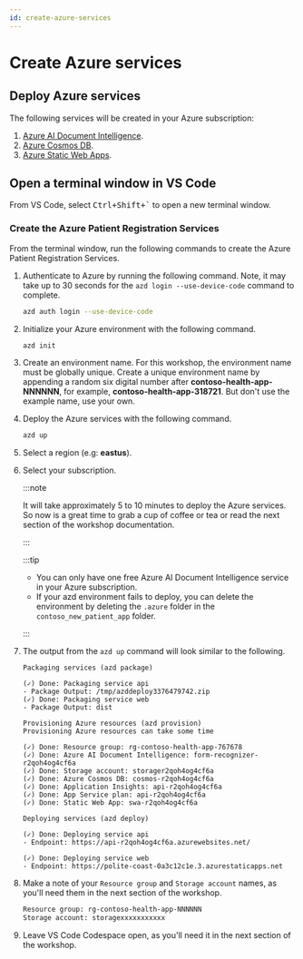 ```yaml
---
id: create-azure-services
---
```


# Create Azure services

## Deploy Azure services

The following services will be created in your Azure subscription:

1. [Azure AI Document Intelligence](https://azure.microsoft.com/products/ai-services/ai-document-intelligence?WT.mc_id=aiml-77396-cxa).
1. [Azure Cosmos DB](https://learn.microsoft.com/azure/cosmos-db/introduction?WT.mc_id=aiml-77396-cxa).
1. [Azure Static Web Apps](https://azure.microsoft.com/services/app-service/static/?WT.mc_id=aiml-77396-cxa).

## Open a terminal window in VS Code

From VS Code, select <kbd>Ctrl+Shift+`</kbd> to open a new terminal window.

### Create the Azure Patient Registration Services

From the terminal window, run the following commands to create the Azure Patient Registration Services.

1. Authenticate to Azure by running the following command. Note, it may take up to 30 seconds for the `azd login --use-device-code` command to complete.
    
    ```bash
    azd auth login --use-device-code
    ```

1. Initialize your Azure environment with the following command.

    ```bash
    azd init
    ```

1. Create an environment name. For this workshop, the environment name must be globally unique. Create a unique environment name by appending a random six digital number after **contoso-health-app-NNNNNN**, for example, **contoso-health-app-318721**. But don't use the example name, use your own.

1. Deploy the Azure services with the following command.

    ```bash
    azd up
    ```

1. Select a region (e.g: **eastus**).
1. Select your subscription.

    :::note

    It will take approximately 5 to 10 minutes to deploy the Azure services. So now is a great time to grab a cup of coffee or tea or read the next section of the workshop documentation.

    :::

    :::tip

    - You can only have one free Azure AI Document Intelligence service in your Azure subscription.
    - If your azd environment fails to deploy, you can delete the environment by deleting the `.azure` folder in the `contoso_new_patient_app` folder.

    :::

1. The output from the `azd up` command will look similar to the following.

    ```text
    Packaging services (azd package)

    (✓) Done: Packaging service api
    - Package Output: /tmp/azddeploy3376479742.zip
    (✓) Done: Packaging service web
    - Package Output: dist

    Provisioning Azure resources (azd provision)
    Provisioning Azure resources can take some time

    (✓) Done: Resource group: rg-contoso-health-app-767678
    (✓) Done: Azure AI Document Intelligence: form-recognizer-r2qoh4og4cf6a
    (✓) Done: Storage account: storager2qoh4og4cf6a
    (✓) Done: Azure Cosmos DB: cosmos-r2qoh4og4cf6a
    (✓) Done: Application Insights: api-r2qoh4og4cf6a
    (✓) Done: App Service plan: api-r2qoh4og4cf6a
    (✓) Done: Static Web App: swa-r2qoh4og4cf6a

    Deploying services (azd deploy)

    (✓) Done: Deploying service api
    - Endpoint: https://api-r2qoh4og4cf6a.azurewebsites.net/

    (✓) Done: Deploying service web
    - Endpoint: https://polite-coast-0a3c12c1e.3.azurestaticapps.net
    ```

2. Make a note of your `Resource group` and `Storage account` names, as you'll need them in the next section of the workshop.

    ```bash
    Resource group: rg-contoso-health-app-NNNNNN
    Storage account: storagexxxxxxxxxxx
    ```

3. Leave VS Code Codespace open, as you'll need it in the next section of the workshop.
